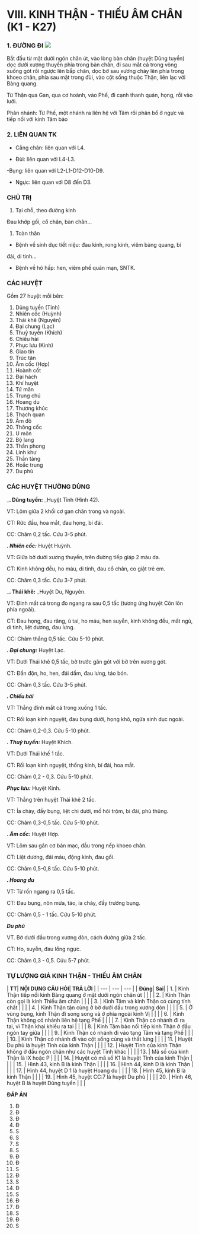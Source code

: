 # VIII. KINH THẬN - THIẾU ÂM CHÂN (K1 - K27)

### 1. ĐƯỜNG ĐI ![](RackMultipart20240304-1-el88ln_html_ae5e1ff260fefe70.png)

Bắt đầu từ mặt dưới ngón chân út, vào lòng bàn chân (huyệt Dũng tuyền) dọc dưới xương thuyền phía trong bàn chân, đi sau mắt cá trong vòng xuống gót rồi ngược lên bắp chân, dọc bờ sau xương chày lên phía trong khoeo chân, phía sau mặt trong đùi, vào cột sống thuộc Thận, liên lạc với Bàng quang.

Từ Thận qua Gan, qua cơ hoành, vào Phế, đi cạnh thanh quản, họng, rồi vào lưỡi.

Phân nhánh: Từ Phế, một nhánh ra liên hệ với Tâm rồi phân bổ ở ngực và tiếp nối với kinh Tâm bào

### 2. LIÊN QUAN TK

- Cẳng chân: liên quan với L4.

- Đùi: liên quan với L4-L3.

-Bụng: liên quan với L2-L1-D12-D10-D9.

- Ngực: liên quan với D8 đến D3.

### CHỦ TRỊ

  1. Tại chỗ, theo đường kinh

Đau khớp gối, cổ chân, bàn chân...

  1. Toàn thân

- Bệnh về sinh dục tiết niệu: đau kinh, rong kinh, viêm bàng quang, bí

đái, di tinh...

- Bệnh về hô hấp: hen, viêm phế quản mạn, SNTK.

### CÁC HUYỆT

Gồm 27 huyệt mỗi bên:

1. Dũng tuyền (Tỉnh)
2. Nhiên cốc (Huỳnh)
3. Thái khê (Nguyên)
4. Đại chung (Lạc)
5. Thuỷ tuyền (Khích)
6. Chiếu hải
7. Phục lưu (Kinh)
8. Giao tín
9. Trúc tân
10. Âm cốc (Hợp)
11. Hoành cốt
12. Đại hách
13. Khí huyệt
14. Tứ mãn
15. Trung chú
16. Hoang du
17. Thương khúc
18. Thạch quan
19. Âm đô
20. Thông cốc
21. U môn
22. Bộ lang
23. Thần phong
24. Linh khư
25. Thần tàng
26. Hoắc trung
27. Du phủ

### CÁC HUYỆT THƯỜNG DÙNG

_**. Dũng tuyền:** _Huyệt Tỉnh (Hình 42).

VT: Lõm giữa 2 khối cơ gan chân trong và ngoài.

CT: Rức đầu, hoa mắt, đau họng, bí đái.

CC: Châm 0,2 tấc. Cứu 3-5 phút.

_**. Nhiên cốc:**_ Huyệt Huỳnh.

VT: Giữa bờ dưới xương thuyền, trên đường tiếp giáp 2 màu da.

CT: Kinh không đều, ho máu, di tinh, đau cổ chân, co giật trẻ em.

CC: Châm 0,3 tấc. Cứu 3-7 phút.

_**. Thái khê:** _Huyệt Du, Nguyên.

VT: Đỉnh mắt cá trong đo ngang ra sau 0,5 tấc (tương ứng huyệt Côn lôn phía ngoài).

CT: Đau họng, đau răng, ù tai, ho máu, hen suyễn, kinh không đều, mất ngủ, di tinh, liệt dương, đau lưng.

CC: Châm thẳng 0,5 tấc. Cứu 5-10 phút.

_**. Đại chung:**_ Huyệt Lạc.

VT: Dưới Thái khê 0,5 tấc, bờ trước gân gót với bờ trên xương gót.

CT: Đần độn, ho, hen, đái dầm, đau lưng, táo bón.

CC: Châm 0,3 tấc. Cứu 3-5 phút.

_**. Chiếu hải**_

VT: Thẳng đỉnh mắt cá trong xuống 1 tấc.

CT: Rối loạn kinh nguyệt, đau bụng dưới, họng khô, ngứa sinh dục ngoài.

CC: Châm 0,2-0,3. Cứu 5-10 phút.

_**. Thuỷ tuyền:**_ Huyệt Khích.

VT: Dưới Thái khế 1 tấc.

CT: Rối loạn kinh nguyệt, thống kinh, bí đái, hoa mắt.

CC: Châm 0,2 - 0,3. Cứu 5-10 phút.

_**Phục lưu:**_ Huyệt Kinh.

VT: Thẳng trên huyệt Thái khê 2 tấc.

CT: Ỉa chảy, đầy bụng, liệt chi dưới, mồ hôi trộm, bí đái, phù thũng.

CC: Châm 0,3-0,5 tấc. Cứu 5-10 phút.

_**. Âm cốc:**_ Huyệt Hợp.

VT: Lõm sau gân cơ bán mạc, đầu trong nếp khoeo chân.

CT: Liệt dương, đái máu, động kinh, đau gối.

CC: Châm 0,5-0,8 tấc. Cứu 5-10 phút.

_**. Hoang du**_

VT: Từ rốn ngang ra 0,5 tấc.

CT: Đau bụng, nôn mửa, táo, ỉa chảy, đầy trướng bụng.

CC: Châm 0,5 - 1 tấc. Cứu 5-10 phút.

_**Du phủ**_

VT. Bờ dưới đầu trong xương đòn, cách đường giữa 2 tấc.

CT: Ho, suyễn, đau lồng ngực.

CC: Châm 0,3 - 0,5. Cứu 5-7 phút.

### TỰ LƯỢNG GIÁ KINH THẬN - THIẾU ÂM CHÂN

| **TT**| **NỘI DUNG CÂU HỎI**| **TRẢ LỜI**
 |
| --- | --- | --- |
| **Đúng**| **Sai**|
| 1. | Kinh Thận tiếp nối kinh Bàng quang ở mặt dưới ngón chân út |
 |
 |
| 2. | Kinh Thận còn gọi là kinh Thiếu âm chân |
 |
 |
| 3. | Kinh Tâm và kinh Thận có cùng tính chất |
 |
 |
| 4. | Kinh Thận tận cùng ở bờ dưới đầu trong xương đòn |
 |
 |
| 5. | Ở vùng bụng, kinh Thận đi song song và ở phía ngoài kinh Vị |
 |
 |
| 6. | Kinh Thận không có nhánh liên hệ tạng Phế |
 |
 |
| 7. | Kinh Thận có nhánh đi ra tai, vì Thận khai khiếu ra tai |
 |
 |
| 8. | Kinh Tâm bào nối tiếp kinh Thận ở đầu ngón tay giữa |
 |
 |
| 9. | Kinh Thận có nhánh đi vào tạng Tâm và tạng Phế |
 |
 |
| 10. | Kinh Thận có nhánh đi vào cột sống cùng và thắt lưng |
 |
 |
| 11. | Huyệt Du phủ là huyệt Tỉnh của kinh Thận |
 |
 |
| 12. | Huyệt Tỉnh của kinh Thận không ở đầu ngón chân như các huyệt Tỉnh khác |
 |
 |
| 13. | Mã số của kinh Thận là IX hoặc P |
 |
 |
| 14. | Huyệt có mã số K1 là huyệt Tỉnh của kinh Thận |
 |
 |
| 15. | Hình 43, kinh B là kinh Thận |
 |
 |
| 16. | Hình 44, kinh D là kinh Thận |
 |
 |
| 17. | Hình 44, huyệt D 1 là huyệt Hoang du |
 |
 |
| 18. | Hình 45, kinh B là kinh Thận |
 |
 |
| 19. | Hình 45, huyệt CC:7 là huyệt Du phủ |
 |
 |
| 20. | Hình 46, huyệt B là huyệt Dũng tuyền |
 |
 |

**ĐÁP ÁN**

1. Đ
2. Đ
3. Đ
4. Đ
5. S
6. S
7. S
8. S
9. Đ
10. Đ
11. S
12. Đ
13. S
14. Đ
15. S
16. Đ
17. Đ
18. S
19. Đ
20. S